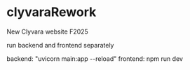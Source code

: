 # clyvaraRework
New Clyvara website F2025


run backend and frontend separately

backend: "uvicorn main:app --reload"
frontend: npm run dev

